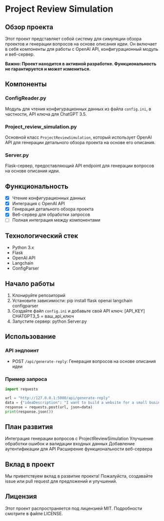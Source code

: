 # Project Review Simulation

## Обзор проекта

Этот проект представляет собой систему для симуляции обзора проектов и генерации вопросов на основе описания идеи. Он включает в себя компоненты для работы с OpenAI API, конфигурационный модуль и веб-сервер.

**Важно: Проект находится в активной разработке. Функциональность не гарантируется и может измениться.**


## Компоненты

### ConfigReader.py

Модуль для чтения конфигурационных данных из файла `config.ini`, в частности, API ключа для ChatGPT 3.5.

### Project_review_simulation.py

Основной класс `ProjectReviewSimulation`, который использует OpenAI API для генерации детального обзора проекта на основе его описания.

### Server.py

Flask-сервер, предоставляющий API endpoint для генерации вопросов на основе описания идеи.

## Функциональность

- [x] Чтение конфигурационных данных
- [x] Интеграция с OpenAI API
- [x] Генерация детального обзора проекта
- [x] Веб-сервер для обработки запросов
- [ ] Полная интеграция между компонентами

## Технологический стек

- Python 3.x
- Flask
- OpenAI API
- Langchain
- ConfigParser

## Начало работы

1. Клонируйте репозиторий
2. Установите зависимости: pip install flask openai langchain configparser
3. Создайте файл `config.ini` и добавьте свой API ключ:
[API_KEY]
CHATGPT3_5 = ваш_api_ключ
4. Запустите сервер: python Server.py

## Использование

### API эндпоинт

- POST `/api/generate-reply`: Генерация вопросов на основе описания идеи

### Пример запроса

```python
import requests

url = "http://127.0.0.1:5000/api/generate-reply"
data = {"ideaDescription": "I want to build a website for a small business."}
response = requests.post(url, json=data)
print(response.json())
```

## План развития

Интеграция генерации вопросов с ProjectReviewSimulation
Улучшение обработки ошибок и валидации входных данных
Добавление аутентификации для API
Расширение функциональности веб-сервера

## Вклад в проект
Мы приветствуем вклад в развитие проекта! Пожалуйста, создавайте issue или pull request для предложений и улучшений.
## Лицензия
Этот проект распространяется под лицензией MIT. Подробности смотрите в файле LICENSE.
